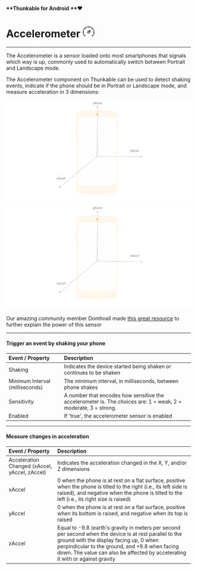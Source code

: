 #### **Thunkable for Android **❤

# Accelerometer ![](/assets/accelerometer-icon.png)

---

The Accelerometer is a sensor loaded onto most smartphones that signals which way is up, commonly used to automatically switch between Portrait and Landscape mode.

The Accelerometer component on Thunkable can be used to detect shaking events, indicate if the phone should be in Portrait or Landscape mode, and measure acceleration in 3 dimensions:

![](/assets/android/accelerometer-fig-1.png)![](/assets/accelerometer-fig-1.png)

Our amazing community member Domhnall made [this great resource](https://community.thunkable.com/t/how-to-use-the-accelerometer-sensor/1038) to further explain the power of this sensor

---

#### Trigger an event by shaking your phone

| Event / Property | Description |
| :--- | :--- |
| Shaking | Indicates the device started being shaken or continues to be shaken |
| Minimum Interval \(milliseconds\) | The minimum interval, in milliseconds, between phone shakes |
| Sensitivity | A number that encodes how sensitive the accelerometer is. The choices are: 1 = weak, 2 = moderate, 3 = strong. |
| Enabled | If 'true', the accelerometer sensor is enabled |

---

#### Measure changes in acceleration

| Event / Property | Description |
| :--- | :--- |
| Acceleration Changed \(xAccel, yAccel, zAccel\) | Indicates the acceleration changed in the X, Y, and/or Z dimensions |
| xAccel | 0 when the phone is at rest on a flat surface, positive when the phone is tilted to the right \(i.e., its left side is raised\), and negative when the phone is tilted to the left \(i.e., its right size is raised\) |
| yAccel | 0 when the phone is at rest on a flat surface, positive when its bottom is raised, and negative when its top is raised |
| zAccel | Equal to -9.8 \(earth's gravity in meters per second per second when the device is at rest parallel to the ground with the display facing up, 0 when perpindicular to the ground, and +9.8 when facing down. The value can also be affected by accelerating it with or against gravity |



